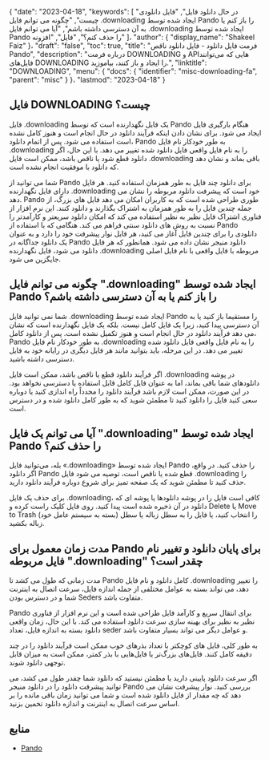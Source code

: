 {
  "date": "2023-04-18",
  "keywords": [
"در حال دانلود فایل",
"فایل دانلودی چیست",
"چگونه می توانم فایل .downloading ایجاد شده توسط Pando را باز کنم یا به آن دسترسی داشته باشم",
"آیا می توانم فایل .downloading ایجاد شده توسط Pando را حذف کنم؟",
"فایل",
"افزونه"
]،
  "author": {
    "display_name": "Shakeel Faiz"
}،
  "draft": "false",
  "toc": true,
  "title": "فرمت فایل دانلود - فایل دانلود ناقص Pando",
  "description": "درباره فرمت DOWNLOADING و APIهایی که می‌توانند فایل‌های DOWNLOADING را ایجاد و باز کنند، بیاموزید.",
  "linktitle": "DOWNLOADING",
  "menu": {
    "docs": {
      "identifier": "misc-downloading-fa",
      "parent": "misc"
}
}،
  "lastmod": "2023-04-18"
}

## فایل DOWNLOADING چیست؟

فایل .downloading یک فایل نگهدارنده است که توسط Pando هنگام بارگیری فایل ایجاد می شود. برای نشان دادن اینکه فرآیند دانلود در حال انجام است و هنوز کامل نشده است استفاده می شود. پس از اتمام دانلود، Pando به طور خودکار نام فایل .downloading را به نام فایل واقعی فایل دانلود شده تغییر می دهد. با این حال، اگر دانلود قطع شود یا ناقص باشد، ممکن است فایل .downloading باقی بماند و نشان دهد که دانلود با موفقیت انجام نشده است.

شما می توانید از Pando برای دانلود چند فایل به طور همزمان استفاده کنید. هر فایل دارای فایل نگهدارنده .downloading خود است که پیشرفت دانلود مربوطه را نشان می دهد. Pando طوری طراحی شده است که به کاربران امکان می دهد فایل های بزرگ، از جمله چندین فایل را به طور همزمان به اشتراک بگذارند و دانلود کنند. این نرم افزار از فناوری اشتراک فایل نظیر به نظیر استفاده می کند که امکان دانلود سریعتر و کارآمدتر را نسبت به روش های دانلود سنتی فراهم می کند. هنگامی که با استفاده از Pando دانلودی را برای چندین فایل آغاز می کنید، هر فایل نوار پیشرفت خود را دارد و به عنوان یک دانلود جداگانه در Pando دانلود منیجر نشان داده می شود. همانطور که هر فایل دانلود می شود، فایل نگهدارنده .downloading مربوطه با فایل واقعی با نام فایل اصلی جایگزین می شود.

## چگونه می توانم فایل ".downloading" ایجاد شده توسط Pando را باز کنم یا به آن دسترسی داشته باشم؟

شما نمی توانید فایل .downloading ایجاد شده توسط Pando را مستقیما باز کنید یا به آن دسترسی پیدا کنید، زیرا یک فایل کامل نیست. بلکه یک فایل نگهدارنده است که نشان می دهد فرآیند دانلود در حال انجام است و هنوز تکمیل نشده است. پس از دانلود کامل، Pando به طور خودکار نام فایل .downloading را به نام فایل واقعی فایل دانلود شده تغییر می دهد. در این مرحله، باید بتوانید مانند هر فایل دیگری در رایانه خود به فایل دسترسی داشته باشید.

اگر فرآیند دانلود قطع یا ناقص باشد، ممکن است فایل .downloading در پوشه دانلودهای شما باقی بماند، اما به عنوان فایل کامل قابل استفاده یا دسترسی نخواهد بود. در این صورت، ممکن است لازم باشد فرآیند دانلود را مجدداً راه اندازی کنید یا دوباره سعی کنید فایل را دانلود کنید تا مطمئن شوید که به طور کامل دانلود شده و در دسترس است.

## آیا می توانم یک فایل ".downloading" ایجاد شده توسط Pando را حذف کنم؟

بله، می‌توانید فایل «.downloading» ایجاد شده توسط Pando را حذف کنید. در واقع، اگر دانلود Pando قطع شده یا ناقص است، توصیه می شود فایل .downloading را حذف کنید تا مطمئن شوید که یک صفحه تمیز برای شروع دوباره فرآیند دانلود دارید.

برای حذف یک فایل .downloading، کافی است فایل را در پوشه دانلودها یا پوشه ای که دانلود در آن ذخیره شده است پیدا کنید. روی فایل کلیک راست کرده و Delete یا Move to Trash (بسته به سیستم عامل خود) را انتخاب کنید، یا فایل را به سطل زباله یا سطل زباله بکشید.

## مدت زمان معمول برای Pando برای پایان دانلود و تغییر نام فایل مربوطه ".downloading" چقدر است؟

مدت زمانی که طول می کشد تا Pando کامل دانلود و نام فایل .downloading را تغییر دهد، می تواند بسته به عوامل مختلفی از جمله اندازه فایل، سرعت اتصال به اینترنت شما و در دسترس بودن Seders متفاوت باشد.

Pando برای انتقال سریع و کارآمد فایل طراحی شده است و این نرم افزار از فناوری نظیر به نظیر برای بهینه سازی سرعت دانلود استفاده می کند. با این حال، زمان واقعی دانلود بسته به اندازه فایل، تعداد seder و عوامل دیگر می تواند بسیار متفاوت باشد.

به طور کلی، فایل های کوچکتر با تعداد بذرهای خوب ممکن است فرآیند دانلود را در چند دقیقه کامل کنند. فایل‌های بزرگ‌تر یا فایل‌هایی با بذر کمتر، ممکن است به میزان قابل توجهی دانلود شوند.

اگر سرعت دانلود پایینی دارید یا مطمئن نیستید که دانلود شما چقدر طول می کشد، می توانید پیشرفت دانلود را در دانلود منیجر Pando بررسی کنید. نوار پیشرفت نشان می دهد که چه مقدار از فایل دانلود شده است و شما می توانید زمان باقی مانده را بر اساس سرعت اتصال به اینترنت و اندازه دانلود تخمین بزنید.

## منابع
* [Pando](https://download.cnet.com/Pando/3000-2196_4-10546621.html)


